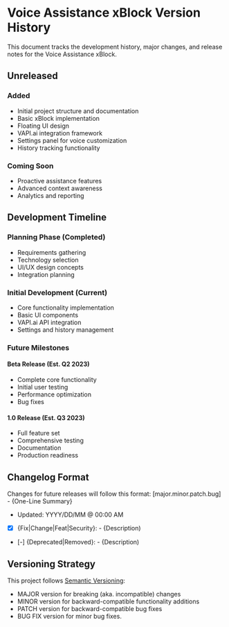 # Voice Assistance xBlock Version History

This document tracks the development history, major changes, and release notes for the Voice Assistance xBlock.

## Unreleased

### Added
- Initial project structure and documentation
- Basic xBlock implementation
- Floating UI design
- VAPI.ai integration framework
- Settings panel for voice customization
- History tracking functionality

### Coming Soon
- Proactive assistance features
- Advanced context awareness
- Analytics and reporting

## Development Timeline

### Planning Phase (Completed)
- Requirements gathering
- Technology selection
- UI/UX design concepts
- Integration planning

### Initial Development (Current)
- Core functionality implementation
- Basic UI components
- VAPI.ai API integration
- Settings and history management

### Future Milestones

#### Beta Release (Est. Q2 2023)
- Complete core functionality
- Initial user testing
- Performance optimization
- Bug fixes

#### 1.0 Release (Est. Q3 2023)
- Full feature set
- Comprehensive testing
- Documentation
- Production readiness

## Changelog Format
Changes for future releases will follow this format:
[major.minor.patch.bug] - {One-Line Summary}
- Updated: YYYY/DD/MM @ 00:00 AM
- [x] {Fix|Change|Feat|Security}: - {Description)
- [-] {Deprecated|Removed}: - {Description)

## Versioning Strategy
This project follows [Semantic Versioning](https://semver.org/):
- MAJOR version for breaking (aka. incompatible) changes
- MINOR version for backward-compatible functionality additions
- PATCH version for backward-compatible bug fixes
- BUG FIX version for minor bug fixes.